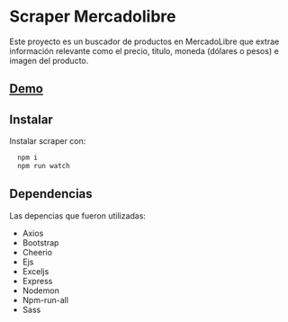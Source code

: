 # Scraper Mercadolibre

Este proyecto es un buscador de productos en MercadoLibre que extrae información relevante como el precio, título, moneda (dólares o pesos) e imagen del producto.

## [Demo](https://a5bd3124-e97c-4dff-8289-f2de0b28de6b-00-1bk5l8gixapdy.riker.replit.dev/)

## Instalar

Instalar scraper con:

```bash
  npm i
  npm run watch
```
## Dependencias

Las depencias que fueron utilizadas:

- Axios
- Bootstrap
- Cheerio
- Ejs
- Exceljs
- Express
- Nodemon
- Npm-run-all
- Sass
